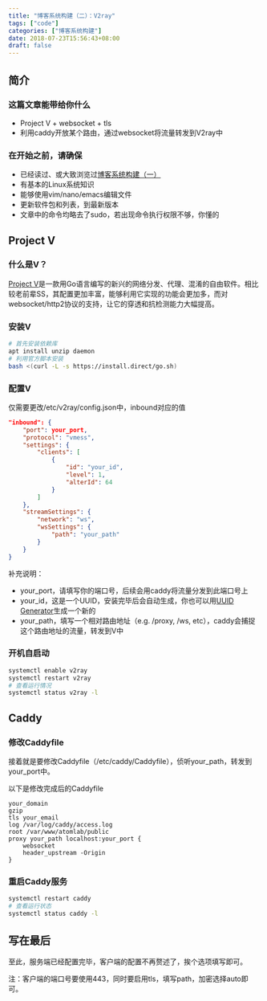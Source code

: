 ```yaml
---
title: "博客系统构建（二）：V2ray"
tags: ["code"]
categories: ["博客系统构建"]
date: 2018-07-23T15:56:43+08:00
draft: false
---
```


## 简介

### 这篇文章能带给你什么

* Project V + websocket + tls
* 利用caddy开放某个路由，通过websocket将流量转发到V2ray中

### 在开始之前，请确保

* 已经读过、或大致浏览过[博客系统构建（一）](/post/ladder/build-blog/)
* 有基本的Linux系统知识
* 能够使用vim/nano/emacs编辑文件
* 更新软件包和列表，到最新版本
* 文章中的命令均略去了sudo，若出现命令执行权限不够，你懂的

## Project V

### 什么是V？

[Project V](https://www.v2ray.com/)是一款用Go语言编写的新兴的网络分发、代理、混淆的自由软件。相比较老前辈SS，其配置更加丰富，能够利用它实现的功能会更加多，而对websocket/http2协议的支持，让它的穿透和抗检测能力大幅提高。

### 安装V

``` bash
# 首先安装依赖库
apt install unzip daemon
# 利用官方脚本安装
bash <(curl -L -s https://install.direct/go.sh)
```

### 配置V

仅需要更改/etc/v2ray/config.json中，inbound对应的值

``` json
"inbound": {
    "port": your_port,
    "protocol": "vmess",
    "settings": {
        "clients": [
            {
                "id": "your_id",
                "level": 1,
                "alterId": 64
            }
        ]
    },
    "streamSettings": {
        "network": "ws",
        "wsSettings": {
            "path": "your_path"
        }
    }
}
```

补充说明：

* your_port，请填写你的端口号，后续会用caddy将流量分发到此端口号上
* your_id，这是一个UUID，安装完毕后会自动生成，你也可以用[UUID Generator](https://www.uuidgenerator.net/)生成一个新的
* your_path，填写一个相对路由地址（e.g. /proxy, /ws, etc），caddy会捕捉这个路由地址的流量，转发到V中

### 开机自启动

``` bash
systemctl enable v2ray
systemctl restart v2ray
# 查看运行情况
systemctl status v2ray -l
```

## Caddy

### 修改Caddyfile

接着就是要修改Caddyfile（/etc/caddy/Caddyfile），侦听your_path，转发到your_port中。

以下是修改完成后的Caddyfile

```
your_domain
gzip
tls your_email
log /var/log/caddy/access.log
root /var/www/atomlab/public
proxy your_path localhost:your_port {
    websocket
    header_upstream -Origin
}
```

### 重启Caddy服务

``` bash
systemctl restart caddy
# 查看运行状态
systemctl status caddy -l
```

## 写在最后

至此，服务端已经配置完毕，客户端的配置不再赘述了，挨个选项填写即可。

注：客户端的端口号要使用443，同时要启用tls，填写path，加密选择auto即可。


